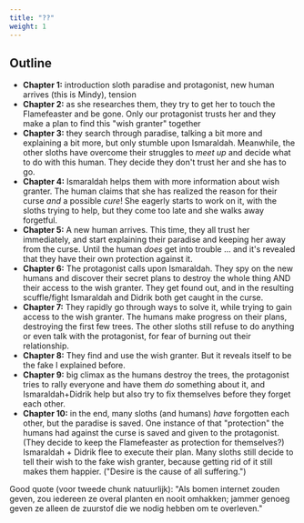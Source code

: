 ```yaml
---
title: "??"
weight: 1
---
```




## Outline

* **Chapter 1:** introduction sloth paradise and protagonist, new human arrives (this is Mindy), tension
* **Chapter 2:** as she researches them, they try to get her to touch the Flamefeaster and be gone. Only our protagonist trusts her and they make a plan to find this "wish granter" together
* **Chapter 3:** they search through paradise, talking a bit more and explaining a bit more, but only stumble upon Ismaraldah. Meanwhile, the other sloths have overcome their struggles to _meet up_ and decide what to do with this human. They decide they don't trust her and she has to go.
* **Chapter 4:** Ismaraldah helps them with more information about wish granter. The human claims that she has realized the reason for their curse _and_ a possible _cure_! She eagerly starts to work on it, with the sloths trying to help, but they come too late and she walks away forgetful.
* **Chapter 5:** A new human arrives. This time, they all trust her immediately, and start explaining their paradise and keeping her away from the curse. Until the human _does_ get into trouble ... and it's revealed that they have their own protection against it.
* **Chapter 6:** The protagonist calls upon Ismaraldah. They spy on the new humans and discover their secret plans to destroy the whole thing AND their access to the wish granter. They get found out, and in the resulting scuffle/fight Ismaraldah and Didrik both get caught in the curse.
* **Chapter 7:** They rapidly go through ways to solve it, while trying to gain access to the wish granter. The humans make progress on their plans, destroying the first few trees. The other sloths still refuse to do anything or even talk with the protagonist, for fear of burning out their relationship.
* **Chapter 8:** They find and use the wish granter. But it reveals itself to be the fake I explained before.
* **Chapter 9:** big climax as the humans destroy the trees, the protagonist tries to rally everyone and have them _do_ something about it, and Ismaraldah+Didrik help but also try to fix themselves before they forget each other.
* **Chapter 10:** in the end, many sloths (and humans) _have_ forgotten each other, but the paradise is saved. One instance of that "protection" the humans had against the curse is saved and given to the protagonist. (They decide to keep the Flamefeaster as protection for themselves?) Ismaraldah + Didrik flee to execute their plan. Many sloths still decide to tell their wish to the fake wish granter, because getting rid of it still makes them happier. ("Desire is the cause of all suffering.")

Good quote (voor tweede chunk natuurlijk): "Als bomen internet zouden geven, zou iedereen ze overal planten en nooit omhakken; jammer genoeg geven ze alleen de zuurstof die we nodig hebben om te overleven."